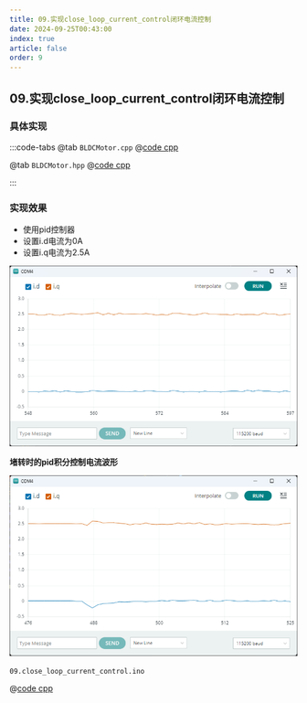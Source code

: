 ```yaml
---
title: 09.实现close_loop_current_control闭环电流控制
date: 2024-09-25T00:43:00
index: true
article: false
order: 9
---
```


## 09.实现close_loop_current_control闭环电流控制

### 具体实现

:::code-tabs
@tab `BLDCMotor.cpp`
@[code cpp](./projects/09.close_loop_current_control/BLDCMotor.cpp)

@tab `BLDCMotor.hpp`
@[code cpp](./projects/09.close_loop_current_control/BLDCMotor.hpp)

:::


### 实现效果

- 使用pid控制器
- 设置i.d电流为0A
- 设置i.q电流为2.5A


![alt text](assets/images/image-10.png)

**堵转时的pid积分控制电流波形**

![alt text](assets/images/image-7.png)


`09.close_loop_current_control.ino`

@[code cpp](./projects/09.close_loop_current_control/09.close_loop_current_control.ino)